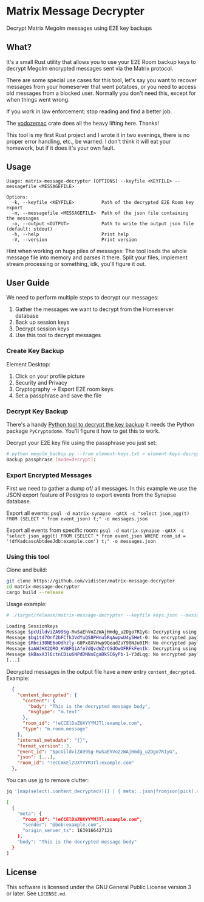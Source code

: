 # Matrix Message Decrypter

Decrypt Matrix Megolm messages using E2E key backups

## What?

It's a small Rust utility that allows you to use your E2E Room backup keys to decrypt Megolm encrypted messages sent via the Matrix protocol.

There are some special use cases for this tool, let's say you want to recover messages from your homeserver that went potatoes, or you need to access old messages from a blocked user.
Normally you don't need this, except for when things went wrong.

If you work in law enforcement: stop reading and find a better job.

The [vodozemac](https://github.com/matrix-org/vodozemac) crate does all the heavy lifting here. Thanks!

This tool is my first Rust project and I wrote it in two evenings, there is no proper error handling, etc., be warned. I don't think it will eat your homework, but if it does it's your own fault.

## Usage
```
Usage: matrix-message-decrypter [OPTIONS] --keyfile <KEYFILE> --messagefile <MESSAGEFILE>

Options:
  -k, --keyfile <KEYFILE>          Path of the decrypted E2E Room key export
  -m, --messagefile <MESSAGEFILE>  Path of the json file containing the messages
  -o, --output <OUTPUT>            Path to write the output json file (default: stdout)
  -h, --help                       Print help
  -V, --version                    Print version
```

Hint when working on huge piles of messages:
The tool loads the whole message file into memory and parses it there. Split your files, implement stream processing or something, idk, you'll figure it out.

## User Guide

We need to perform multiple steps to decrypt our messages:
1. Gather the messages we want to decrypt from the Homeserver database
2. Back up session keys
3. Decrypt session keys
4. Use this tool to decrypt messages

### Create Key Backup

Element Desktop:
1. Click on your profile picture
2. Security and Privacy
3. Cryptography -> Export E2E room keys
4. Set a passphrase and save the file

### Decrypt Key Backup

There's a handy [Python tool to decrypt the key backup](https://github.com/cyphar/matrix-utils/)
It needs the Python package `PyCryptodome`. You'll figure it how to get this to work.

Decrypt your E2E key file using the passphrase you just set:
```bash
# python megolm_backup.py --from element-keys.txt > element-keys-decrypted.json
Backup passphrase [mode=decrypt]:
```

### Export Encrypted Messages

First we need to gather a dump of/ all messages.
In this example we use the JSON export feature of Postgres to export events from the Synapse database.

Export all events:
`psql -d matrix-synapse -qAtX -c "select json_agg(t) FROM (SELECT * from event_json) t;" -o messages.json`

Export all events from specific room:
`psql -d matrix-synapse -qAtX -c "select json_agg(t) FROM (SELECT * from event_json WHERE room_id = '!dfKadcascAbtdeeJdb:example.com') t;" -o messages.json`

### Using this tool

Clone and build:
```bash
git clone https://github.com/vidister/matrix-message-decrypter
cd matrix-message-decrypter
cargo build --release
```

Usage example:
```bash
# ./target/release/matrix-message-decrypter --keyfile keys.json --messagefile messages.json --output messages_decrypted.json

Loading Sessionkeys
Message $pcUildviZA99Sg-RwSaEhVoZzWAjHmdg_u2Dgo7R1yG: Decrypting using key QE9ZaUEayIlJ+V7FPAqvGUlyuSE4MYw+HOvXEZCBOhk
Message $bq1td7Onf2bFCfk3VdYuQS8PHnu5RqAwpwU4y5Het-0: No encrypted payload, skipping
Message $Rbci30NE6oOdhzly-G0Px8XVHwp9QeadZuY98NJu0IM: No encrypted payload, skipping
Message $aAWJHX2QRO_HVBFQiAfe7dQvdWZrCGdOwOFRFkFenIk: Decrypting using key Gl4Bk49rdv+u691gAJlaDlPdYnwIaY+q69MHn17qUpg
Message $kBaxX3l6ctnCDiu6NPdDNNsEgaDkSC6yPb-1-Y3dLqg: No encrypted payload, skipping
[...]
```

Decrypted messages in the output file have a new entry `content_decrypted`.
Example:
```json
  {
    "content_decrypted": {
      "content": {
        "body": "This is the decrypted message body",
        "msgtype": "m.text"
      },
      "room_id": "!eCCElDaZUXYYYMJTl:example.com",
      "type": "m.room.message"
    },
    "internal_metadata": "{}",
    "format_version": 3,
    "event_id": "$pcUildviZA99Sg-RwSaEhVoZzWAjHmdg_u2Dgo7R1yG",
    "json": [...],
    "room_id": "!eCCmkElZUXYYYMJTl:example.com"
  },
```

You can use [jq](https://jqlang.github.io/jq/) to remove clutter:
```bash
jq '[map(select(.content_decrypted))[] | { meta: .json|fromjson|pick(.room_id,.sender,.origin_server_ts), body: .content_decrypted.content.body }] | sort_by(.meta.origin_server_ts)' messages_decrypted.json

[
  {
    "meta": {
      "room_id": "!eCCElDaZUXYYYMJTl:example.com",
      "sender": "@bob:example.com",
      "origin_server_ts": 1639166427121
    },
    "body": "This is the decrypted message body"
  }
]
```

## License

This software is licensed under the GNU General Public License version 3 or later.
See `LICENSE.md`.
